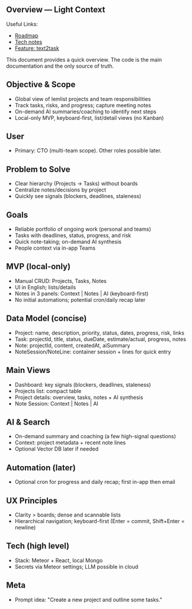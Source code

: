 ## Overview — Light Context

Useful Links:

- [Roadmap](./01-roadmap.md)
- [Tech notes](./02-tech-notes.md)
- [Feature: text2task](./10-feature-text2task.md)

This document provides a quick overview. The code is the main documentation and the only source of truth.

## Objective & Scope

- Global view of lemlist projects and team responsibilities
- Track tasks, risks, and progress; capture meeting notes
- On-demand AI summaries/coaching to identify next steps
- Local-only MVP, keyboard-first, list/detail views (no Kanban)

## User

- Primary: CTO (multi-team scope). Other roles possible later.

## Problem to Solve

- Clear hierarchy (Projects → Tasks) without boards
- Centralize notes/decisions by project
- Quickly see signals (blockers, deadlines, staleness)

## Goals

- Reliable portfolio of ongoing work (personal and teams)
- Tasks with deadlines, status, progress, and risk
- Quick note-taking; on-demand AI synthesis
- People context via in-app Teams

## MVP (local-only)

- Manual CRUD: Projects, Tasks, Notes
- UI in English; lists/details
- Notes in 3 panels: Context | Notes | AI (keyboard-first)
- No initial automations; potential cron/daily recap later

## Data Model (concise)

- Project: name, description, priority, status, dates, progress, risk, links
- Task: projectId, title, status, dueDate, estimate/actual, progress, notes
- Note: projectId, content, createdAt, aiSummary
- NoteSession/NoteLine: container session + lines for quick entry

## Main Views

- Dashboard: key signals (blockers, deadlines, staleness)
- Projects list: compact table
- Project details: overview, tasks, notes + AI synthesis
- Note Session: Context | Notes | AI

## AI & Search

- On-demand summary and coaching (a few high-signal questions)
- Context: project metadata + recent note lines
- Optional Vector DB later if needed

## Automation (later)

- Optional cron for progress and daily recap; first in-app then email

## UX Principles

- Clarity > boards; dense and scannable lists
- Hierarchical navigation; keyboard-first (Enter = commit, Shift+Enter = newline)

## Tech (high level)

- Stack: Meteor + React, local Mongo
- Secrets via Meteor settings; LLM possible in cloud

## Meta

- Prompt idea: "Create a new project and outline some tasks."
